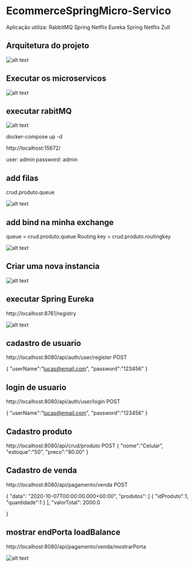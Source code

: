 # EcommerceSpringMicro-Servico

Aplicação utiliza:
RabbitMQ
Spring Netflix Eureka
Spring Netflix Zull

## Arquitetura do projeto

 ![alt text](https://i.imgur.com/VSP3xgj.jpg)

## Executar os microservicos

 ![alt text](https://i.imgur.com/i52vFnQ.png)
 
 

## executar rabitMQ

 ![alt text](https://i.imgur.com/Y6cRsk8.png)

 docker-compose up -d
 
 http://localhost:15672/
 
 user: admin
 password: admin
 
 ## add filas
 
 crud.produto.queue
 
 ![alt text](https://i.imgur.com/quRI7V2.png)
 
  ## add bind na minha exchange
 
  queue = crud.produto.queue
  Routing key = crud.produto.routingkey
 
 ![alt text](https://i.imgur.com/voo1mWW.png)
 
## Criar uma nova instancia

 ![alt text](https://i.imgur.com/l4NlyQs.png)


## executar Spring Eureka

http://localhost:8761/registry

 ![alt text](https://i.imgur.com/dCPsf1B.png)
 
 

## cadastro de usuario

http://localhost:8080/api/auth/user/register POST

{
    "userName":"lucas@email.com",
    "password":"123456"
}

## login de usuario

http://localhost:8080/api/auth/user/login POST

{
    "userName":"lucas@email.com",
    "password":"123456"
}

## Cadastro produto

http://localhost:8080/api/crud/produto POST
{
    "nome":"Celular",
    "estoque":"50",
    "preco":"80.00"
}

## Cadastro de venda

http://localhost:8080/api/pagamento/venda POST

{
                "data": "2020-10-07T00:00:00.000+00:00",
                "produtos": [
                    {
                        "idProduto":1,
                        "quantidade":1
                    }
                ],
                "valorTotal": 2000.0
               
}

## mostrar endPorta loadBalance

http://localhost:8080/api/pagamento/venda/mostrarPorta


 ![alt text](https://i.imgur.com/IZ0Dmvl.png)
